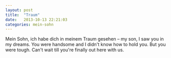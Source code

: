 ```yaml
---
layout: post
title:  "Traum"
date:   2013-10-13 22:21:03
categories: mein-sohn
---
```


Mein Sohn, ich habe dich in meinem Traum gesehen – my son, I saw you in my dreams. You were handsome and I didn't know how to hold you. But you were tough. Can't wait till you're finally out here with us.